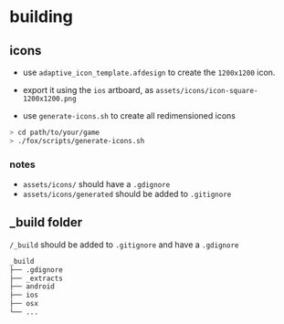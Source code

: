 # building

## icons

- use `adaptive_icon_template.afdesign` to create the `1200x1200` icon.

- export it using the `ios` artboard, as `assets/icons/icon-square-1200x1200.png`

- use `generate-icons.sh` to create all redimensioned icons

```sh
> cd path/to/your/game
> ./fox/scripts/generate-icons.sh
```

### notes

- `assets/icons/` should have a `.gdignore`
- `assets/icons/generated` should be added to `.gitignore`

## \_build folder

`/_build` should be added to `.gitignore` and have a `.gdignore`

```sh
_build
├── .gdignore
├── _extracts
├── android
├── ios
├── osx
└── ...
```
